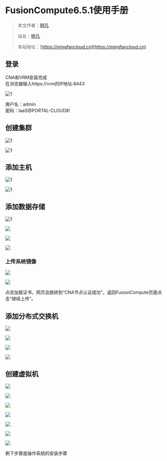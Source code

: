 # FusionCompute6.5.1使用手册

> 本文作者：[明凡]()
>
> 站长：[明凡]()
>
> 本站地址：[https://mingfancloud.cn](https://mingfancloud.cn)

## 登录

CNA和VRM安装完成  
在浏览器输入https://vrm的IP地址:8443

![1](http://img.mingfancloud.cn/University-studies/cloud-computing/DesktopCloudTechnology/FusionCompute6.5.1UserManual/202403311012028.png)

用户名：admin  
密码：IaaS@PORTAL-CLOUD8!

## 创建集群

![1](http://img.mingfancloud.cn/University-studies/cloud-computing/DesktopCloudTechnology/FusionCompute6.5.1UserManual/202403311014912.png)

![1](http://img.mingfancloud.cn/University-studies/cloud-computing/DesktopCloudTechnology/FusionCompute6.5.1UserManual/202403311014754.png)

## 添加主机

![1](http://img.mingfancloud.cn/University-studies/cloud-computing/DesktopCloudTechnology/FusionCompute6.5.1UserManual/202403311015099.png)

![1](http://img.mingfancloud.cn/University-studies/cloud-computing/DesktopCloudTechnology/FusionCompute6.5.1UserManual/202403311015345.png)

## 添加数据存储

![1](http://img.mingfancloud.cn/University-studies/cloud-computing/DesktopCloudTechnology/FusionCompute6.5.1UserManual/202403311016480.png)

![](http://img.mingfancloud.cn/University-studies/cloud-computing/DesktopCloudTechnology/FusionCompute6.5.1UserManual/202403311017624.png)

![](http://img.mingfancloud.cn/University-studies/cloud-computing/DesktopCloudTechnology/FusionCompute6.5.1UserManual/202403311017731.png)

![](http://img.mingfancloud.cn/University-studies/cloud-computing/DesktopCloudTechnology/FusionCompute6.5.1UserManual/202403311017797.png)

### 上传系统镜像

![](http://img.mingfancloud.cn/University-studies/cloud-computing/DesktopCloudTechnology/FusionCompute6.5.1UserManual/202403311018758.png)

![](http://img.mingfancloud.cn/University-studies/cloud-computing/DesktopCloudTechnology/FusionCompute6.5.1UserManual/202403311018330.png)

点击加载证书，网页会跳转到“CNA节点认证成功”，返回FusionCompute页面点击“继续上传”。

## 添加分布式交换机

![](http://img.mingfancloud.cn/University-studies/cloud-computing/DesktopCloudTechnology/FusionCompute6.5.1UserManual/202403311019810.png)

![](http://img.mingfancloud.cn/University-studies/cloud-computing/DesktopCloudTechnology/FusionCompute6.5.1UserManual/202403311019718.png)

![](http://img.mingfancloud.cn/University-studies/cloud-computing/DesktopCloudTechnology/FusionCompute6.5.1UserManual/202403311019157.png)

![](http://img.mingfancloud.cn/University-studies/cloud-computing/DesktopCloudTechnology/FusionCompute6.5.1UserManual/202403311020659.png)

## 创建虚拟机

![](http://img.mingfancloud.cn/University-studies/cloud-computing/DesktopCloudTechnology/FusionCompute6.5.1UserManual/202403311020022.png)

![](http://img.mingfancloud.cn/University-studies/cloud-computing/DesktopCloudTechnology/FusionCompute6.5.1UserManual/202403311020751.png)

![](http://img.mingfancloud.cn/University-studies/cloud-computing/DesktopCloudTechnology/FusionCompute6.5.1UserManual/202403311021714.png)

![](http://img.mingfancloud.cn/University-studies/cloud-computing/DesktopCloudTechnology/FusionCompute6.5.1UserManual/202403311021138.png)

![](http://img.mingfancloud.cn/University-studies/cloud-computing/DesktopCloudTechnology/FusionCompute6.5.1UserManual/202403311021020.png)

![](http://img.mingfancloud.cn/University-studies/cloud-computing/DesktopCloudTechnology/FusionCompute6.5.1UserManual/202403311021933.png)

![](http://img.mingfancloud.cn/University-studies/cloud-computing/DesktopCloudTechnology/FusionCompute6.5.1UserManual/202403311021485.png)


剩下步骤是操作系统的安装步骤






